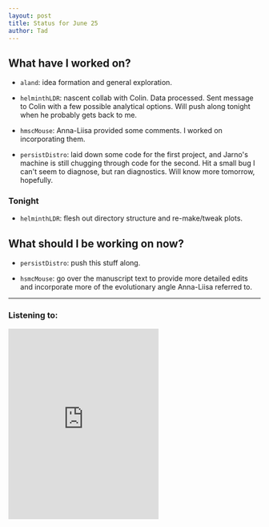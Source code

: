 ```yaml
---
layout: post 
title: Status for June 25 
author: Tad
---
```


## What have I worked on?

* `aland`: idea formation and general exploration. 

* `helminthLDR`: nascent collab with Colin. Data processed. Sent message to Colin with a few possible analytical options. Will push along tonight when he probably gets back to me. 

* `hmscMouse`: Anna-Liisa provided some comments. I worked on incorporating them. 

* `persistDistro`: laid down some code for the first project, and Jarno's machine is still chugging through code for the second. Hit a small bug I can't seem to diagnose, but ran diagnostics. Will know more tomorrow, hopefully. 




### Tonight

* `helminthLDR`: flesh out directory structure and re-make/tweak plots. 




## What should I be working on now?

* `persistDistro`: push this stuff along.

* `hsmcMouse`: go over the manuscript text to provide more detailed edits and incorporate more of the evolutionary angle Anna-Liisa referred to. 




--- 

### Listening to:

<iframe src='https://embed.spotify.com/?uri=spotify%3Atrack%3A3Uqws9thTqJD9NBt9p2oZV' width='300' height='380' frameborder='0' allowtransparency='true'></iframe>

<i class='fa fa-code' style='color:pink'></i>
